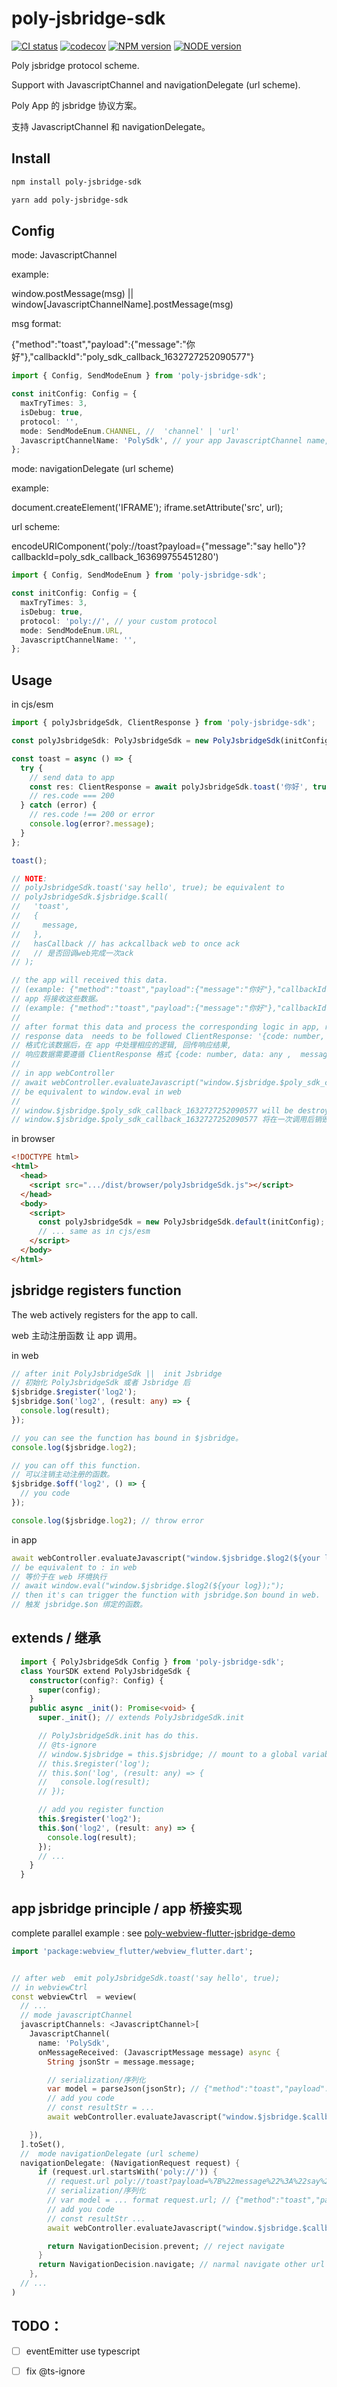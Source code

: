 # poly-jsbridge-sdk

[![CI status][github-action-image]][github-action-url]
[![codecov][codecov-image]][codecov-url]
[![NPM version][npm-image]][npm-url]
[![NODE version][node-image]][node-url]

[github-action-image]: https://github.com/hsycc/poly-jsbridge-sdk/workflows/test/badge.svg
[github-action-url]: https://github.com/hsycc/poly-jsbridge-sdk/actions/workflows/test.yml
[codecov-image]: https://coveralls.io/repos/github/hsycc/poly-jsbridge-sdk/badge.svg?branch=main
[codecov-url]: https://coveralls.io/github/hsycc/poly-jsbridge-sdk?branch=main
[npm-image]: https://img.shields.io/badge/npm-v4.16.13-blue
[npm-url]: http://npmjs.org/package/poly-jsbridge-sdk

[node-image]: https://img.shields.io/badge/node-v12.0.0-blue
[node-url]: https://nodejs.org/

Poly jsbridge protocol scheme.

Support with JavascriptChannel and navigationDelegate (url scheme).

Poly App 的 jsbridge 协议方案。

支持 JavascriptChannel 和 navigationDelegate。

## Install

```bash
npm install poly-jsbridge-sdk
```

```bash
yarn add poly-jsbridge-sdk
```

## Config

mode: JavascriptChannel

example:

window.postMessage(msg) || window[JavascriptChannelName].postMessage(msg)

msg format:

{"method":"toast","payload":{"message":"你好"},"callbackId":"poly_sdk_callback_1632727252090577"}

```ts
import { Config, SendModeEnum } from 'poly-jsbridge-sdk';

const initConfig: Config = {
  maxTryTimes: 3,
  isDebug: true,
  protocol: '',
  mode: SendModeEnum.CHANNEL, //  'channel' | 'url'
  JavascriptChannelName: 'PolySdk', // your app JavascriptChannel name,  can use 'window'
};
```

mode: navigationDelegate (url scheme)

example:

document.createElement('IFRAME');
iframe.setAttribute('src', url);

url scheme:

encodeURIComponent('poly://toast?payload={"message":"say hello"}?callbackId=poly_sdk_callback_163699755451280')

<!-- poly://toast?payload=%7B%22message%22%3A%22say%20hello%22%7D?callbackId=poly_sdk_callback_163699755451280 -->

```ts
import { Config, SendModeEnum } from 'poly-jsbridge-sdk';

const initConfig: Config = {
  maxTryTimes: 3,
  isDebug: true,
  protocol: 'poly://', // your custom protocol
  mode: SendModeEnum.URL,
  JavascriptChannelName: '',
};
```

## Usage

in cjs/esm

```ts
import { polyJsbridgeSdk, ClientResponse } from 'poly-jsbridge-sdk';

const polyJsbridgeSdk: PolyJsbridgeSdk = new PolyJsbridgeSdk(initConfig);

const toast = async () => {
  try {
    // send data to app
    const res: ClientResponse = await polyJsbridgeSdk.toast('你好', true);
    // res.code === 200
  } catch (error) {
    // res.code !== 200 or error
    console.log(error?.message);
  }
};

toast();

// NOTE:
// polyJsbridgeSdk.toast('say hello', true); be equivalent to
// polyJsbridgeSdk.$jsbridge.$call(
//   'toast',
//   {
//     message,
//   },
//   hasCallback // has ackcallback web to once ack
//   // 是否回调web完成一次ack
// );

// the app will received this data. 
// (example: {"method":"toast","payload":{"message":"你好"},"callbackId":"poly_sdk_callback_1632727252090577"})
// app 将接收这些数据。 
// (example: {"method":"toast","payload":{"message":"你好"},"callbackId":"poly_sdk_callback_1632727252090577"})
//
// after format this data and process the corresponding logic in app, response your data. 
// response data  needs to be followed ClientResponse: '{code: number, data: any ,  message: string;}'
// 格式化该数据后，在 app 中处理相应的逻辑, 回传响应结果,
// 响应数据需要遵循 ClientResponse 格式 {code: number, data: any ,  message: string;}
//
// in app webController
// await webController.evaluateJavascript("window.$jsbridge.$poly_sdk_callback_1632727252090577(${your response data});");
// be equivalent to window.eval in web
//
// window.$jsbridge.$poly_sdk_callback_1632727252090577 will be destroyed after once call.
// window.$jsbridge.$poly_sdk_callback_1632727252090577 将在一次调用后销毁。

```

in browser

```html
<!DOCTYPE html>
<html>
  <head>
    <script src=".../dist/browser/polyJsbridgeSdk.js"></script>
  </head>
  <body>
    <script>
      const polyJsbridgeSdk = new PolyJsbridgeSdk.default(initConfig);
      // ... same as in cjs/esm
    </script>
  </body>
</html>
```

## jsbridge registers function

The web actively registers for the app to call.

web 主动注册函数 让 app 调用。

in web

```ts
// after init PolyJsbridgeSdk ||  init Jsbridge
// 初始化 PolyJsbridgeSdk 或者 Jsbridge 后
$jsbridge.$register('log2');
$jsbridge.$on('log2', (result: any) => {
  console.log(result);
});

// you can see the function has bound in $jsbridge。
console.log($jsbridge.log2);

// you can off this function.
// 可以注销主动注册的函数。
$jsbridge.$off('log2', () => {
  // you code
});

console.log($jsbridge.log2); // throw error
```

in app

```dart
await webController.evaluateJavascript("window.$jsbridge.$log2(${your log});");
// be equivalent to : in web
// 等价于在 web 环境执行
// await window.eval("window.$jsbridge.$log2(${your log});");
// then it's can trigger the function with jsbridge.$on bound in web.
// 触发 jsbridge.$on 绑定的函数。

```

## extends / 继承

```ts
  import { PolyJsbridgeSdk Config } from 'poly-jsbridge-sdk';
  class YourSDK extend PolyJsbridgeSdk {
    constructor(config?: Config) {
      super(config);
    }
    public async _init(): Promise<void> {
      super._init(); // extends PolyJsbridgeSdk.init

      // PolyJsbridgeSdk.init has do this.
      // @ts-ignore
      // window.$jsbridge = this.$jsbridge; // mount to a global variable 
      // this.$register('log');
      // this.$on('log', (result: any) => {
      //   console.log(result);
      // });

      // add you register function
      this.$register('log2');
      this.$on('log2', (result: any) => {
        console.log(result);
      });
      // ...
    }
  }

```

## app jsbridge principle / app 桥接实现

complete parallel example : see [poly-webview-flutter-jsbridge-demo](https://github.com/hsycc/poly-webview-flutter-jsbridge-demo)

```dart
import 'package:webview_flutter/webview_flutter.dart';


// after web  emit polyJsbridgeSdk.toast('say hello', true);
// in webviewCtrl
const webviewCtrl  = weview(
  // ...
  // mode javascriptChannel
  javascriptChannels: <JavascriptChannel>[
    JavascriptChannel(
      name: 'PolySdk',
      onMessageReceived: (JavascriptMessage message) async {
        String jsonStr = message.message;

        // serialization/序列化
        var model = parseJson(jsonStr); // {"method":"toast","payload":{"message":"你好"},"callbackId":"poly_sdk_callback_1632727252090577"}
        // add you code
        // const resultStr = ...
        await webController.evaluateJavascript("window.$jsbridge.$callbackId($resultStr);");

    }),
  ].toSet(),
  //  mode navigationDelegate (url scheme)
  navigationDelegate: (NavigationRequest request) {
      if (request.url.startsWith('poly://')) {
        // request.url poly://toast?payload=%7B%22message%22%3A%22say%20hello%22%7D?callbackId=poly_sdk_callback_163699755451280
        // serialization/序列化
        // var model = ... format request.url; // {"method":"toast","payload":{"message":"你好"},"callbackId":"poly_sdk_callback_1632727252090577"}
        // add you code
        // const resultStr ...
        await webController.evaluateJavascript("window.$jsbridge.$callbackId($resultStr);");

        return NavigationDecision.prevent; // reject navigate
      }
      return NavigationDecision.navigate; // narmal navigate other url
    },
  // ...
)


```

## TODO：

- [ ] eventEmitter use typescript
- [ ] fix @ts-ignore

